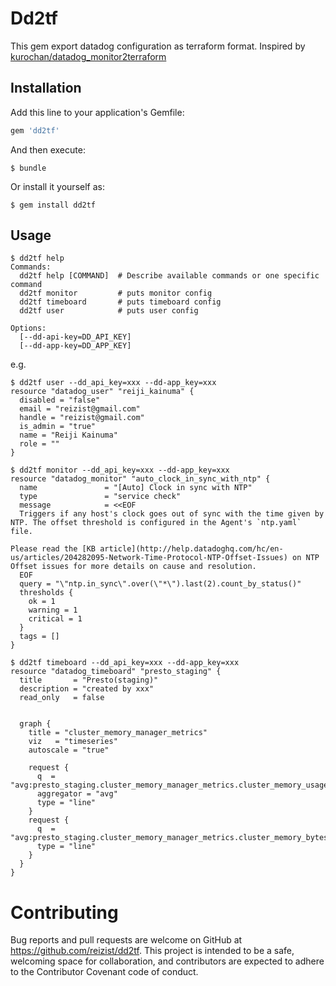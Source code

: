 # Dd2tf

This gem export datadog configuration as terraform format.
Inspired by [kurochan/datadog_monitor2terraform](https://github.com/kurochan/datadog_monitor2terraform)

## Installation

Add this line to your application's Gemfile:

```ruby
gem 'dd2tf'
```

And then execute:

    $ bundle

Or install it yourself as:

    $ gem install dd2tf

## Usage

```
$ dd2tf help
Commands:
  dd2tf help [COMMAND]  # Describe available commands or one specific command
  dd2tf monitor         # puts monitor config
  dd2tf timeboard       # puts timeboard config
  dd2tf user            # puts user config

Options:
  [--dd-api-key=DD_API_KEY]
  [--dd-app-key=DD_APP_KEY]
```

e.g.

```
$ dd2tf user --dd_api_key=xxx --dd-app_key=xxx
resource "datadog_user" "reiji_kainuma" {
  disabled = "false"
  email = "reizist@gmail.com"
  handle = "reizist@gmail.com"
  is_admin = "true"
  name = "Reiji Kainuma"
  role = ""
}

```

```
$ dd2tf monitor --dd_api_key=xxx --dd-app_key=xxx
resource "datadog_monitor" "auto_clock_in_sync_with_ntp" {
  name               = "[Auto] Clock in sync with NTP"
  type               = "service check"
  message            = <<EOF
  Triggers if any host's clock goes out of sync with the time given by NTP. The offset threshold is configured in the Agent's `ntp.yaml` file.

Please read the [KB article](http://help.datadoghq.com/hc/en-us/articles/204282095-Network-Time-Protocol-NTP-Offset-Issues) on NTP Offset issues for more details on cause and resolution.
  EOF
  query = "\"ntp.in_sync\".over(\"*\").last(2).count_by_status()"
  thresholds {
	ok = 1
	warning = 1
	critical = 1
  }
  tags = []
}
```

```
$ dd2tf timeboard --dd_api_key=xxx --dd-app_key=xxx
resource "datadog_timeboard" "presto_staging" {
  title       = "Presto(staging)"
  description = "created by xxx"
  read_only   = false


  graph {
    title = "cluster_memory_manager_metrics"
    viz   = "timeseries"
    autoscale = "true"

    request {
      q  = "avg:presto_staging.cluster_memory_manager_metrics.cluster_memory_usage_bytes{*}"
      aggregator = "avg"
      type = "line"
    }
    request {
      q  = "avg:presto_staging.cluster_memory_manager_metrics.cluster_memory_bytes{*}"
      type = "line"
    }
  }
}
```

# Contributing

Bug reports and pull requests are welcome on GitHub at https://github.com/reizist/dd2tf. This project is intended to be a safe, welcoming space for collaboration, and contributors are expected to adhere to the Contributor Covenant code of conduct.
